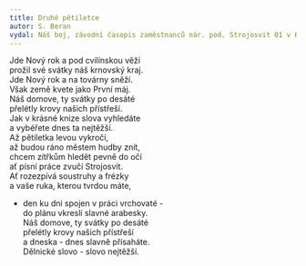 ```yaml
---
title: Druhé pětiletce
autor: S. Beran
vydal: Náš boj, závodní časopis zaměstnanců nár. pod. Strojosvit 01 v Krnově, 1955
---
```


Jde Nový rok a pod cvilínskou věží   
prožil své svátky náš krnovský kraj.  
Jde Nový rok a na továrny sněží.  
Však země kvete jako První máj.  
Náš domove, ty svátky po desáté     
přelétly krovy našich přístřeší.  
Jak v krásné knize slova vyhledáte    
a vybéřete dnes ta nejtěžší.  
Až pětiletka levou vykročí,   
až budou ráno městem hudby znít,  
chcem zítřkům hledět pevně do očí  
ať písní práce zvučí Strojosvit.  
Ať rozezpívá soustruhy a frézky   
a vaše ruka, kterou tvrdou máte,   
- den ku dni spojen v práci vrchovaté -  
do plánu vkreslí slavné arabesky.   
Náš domove, ty svátky po desáté  
přelétly krovy našich přístřeší   
a dneska - dnes slavně přísaháte.  
Dělnické slovo - slovo nejtěžší.